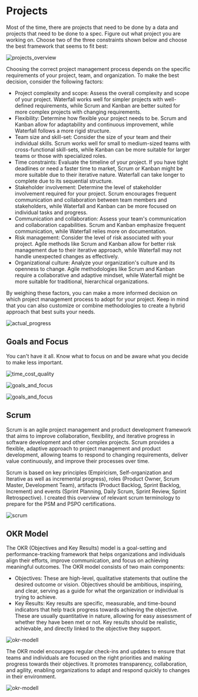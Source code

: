 # Projects

Most of the time, there are projects that need to be done by a data and projects that need to be done to a spec. Figure out what project you are working on. Choose two of the three constraints shown below and choose the best framework that seems to fit best:

![projects_overview](_projects_overview.drawio.svg)

Choosing the correct project management process depends on the specific requirements of your project, team, and organization. To make the best decision, consider the following factors:

- Project complexity and scope: Assess the overall complexity and scope of your project. Waterfall works well for simpler projects with well-defined requirements, while Scrum and Kanban are better suited for more complex projects with changing requirements.
- Flexibility: Determine how flexible your project needs to be. Scrum and Kanban allow for adaptability and continuous improvement, while Waterfall follows a more rigid structure.
- Team size and skill-set: Consider the size of your team and their individual skills. Scrum works well for small to medium-sized teams with cross-functional skill-sets, while Kanban can be more suitable for larger teams or those with specialized roles.
- Time constraints: Evaluate the timeline of your project. If you have tight deadlines or need a faster time to market, Scrum or Kanban might be more suitable due to their iterative nature. Waterfall can take longer to complete due to its sequential structure.
- Stakeholder involvement: Determine the level of stakeholder involvement required for your project. Scrum encourages frequent communication and collaboration between team members and stakeholders, while Waterfall and Kanban can be more focused on individual tasks and progress.
- Communication and collaboration: Assess your team's communication and collaboration capabilities. Scrum and Kanban emphasize frequent communication, while Waterfall relies more on documentation.
- Risk management: Consider the level of risk associated with your project. Agile methods like Scrum and Kanban allow for better risk management due to their iterative approach, while Waterfall may not handle unexpected changes as effectively.
- Organizational culture: Analyze your organization's culture and its openness to change. Agile methodologies like Scrum and Kanban require a collaborative and adaptive mindset, while Waterfall might be more suitable for traditional, hierarchical organizations.

By weighing these factors, you can make a more informed decision on which project management process to adopt for your project. Keep in mind that you can also customize or combine methodologies to create a hybrid approach that best suits your needs.

![actual_progress](_projects_actual_progress.png)

## Goals and Focus

You can't have it all. Know what to focus on and be aware what you decide to make less important.

![time_cost_quality](_projects_time_cost_quality.drawio.svg)

![goals_and_focus](_projects_goals_and_focus1.jpg)

![goals_and_focus](_projects_goals_and_focus2.jpg)

## Scrum

Scrum is an agile project management and product development framework that aims to improve collaboration, flexibility, and iterative progress in software development and other complex projects. Scrum provides a flexible, adaptive approach to project management and product development, allowing teams to respond to changing requirements, deliver value continuously, and improve their processes over time.

Scrum is based on key principles (Empiricism, Self-organization and Iterative as well as incremental progress), roles (Product Owner, Scrum Master, Development Team), artifacts (Product Backlog, Sprint Backlog, Increment) and events (Sprint Planning, Daily Scrum, Sprint Review, Sprint Retrospective). I created this overview of relevant scrum terminology to prepare for the PSM and PSPO certifications.

![scrum](_projects_scrum.drawio.svg)

## OKR Model

The OKR (Objectives and Key Results) model is a goal-setting and performance-tracking framework that helps organizations and individuals align their efforts, improve communication, and focus on achieving meaningful outcomes. The OKR model consists of two main components:

- Objectives: These are high-level, qualitative statements that outline the desired outcome or vision. Objectives should be ambitious, inspiring, and clear, serving as a guide for what the organization or individual is trying to achieve.
- Key Results: Key results are specific, measurable, and time-bound indicators that help track progress towards achieving the objective. These are usually quantitative in nature, allowing for easy assessment of whether they have been met or not. Key results should be realistic, achievable, and directly linked to the objective they support.

![okr-modell](_projects_OKR.jpg)

The OKR model encourages regular check-ins and updates to ensure that teams and individuals are focused on the right priorities and making progress towards their objectives. It promotes transparency, collaboration, and agility, enabling organizations to adapt and respond quickly to changes in their environment.

![okr-modell](_projects_okr-model.jpg)
